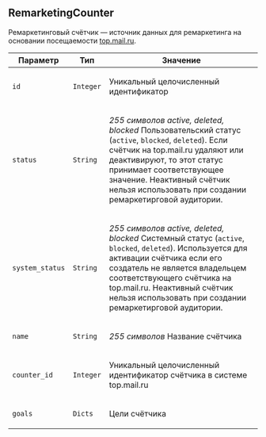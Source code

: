 
## RemarketingCounter

Ремаркетинговый счётчик — источник данных для ремаркетинга на основании
посещаемости [top.mail.ru](http://top.mail.ru/).

<table>
    <thead>
        <tr><th>Параметр</th><th>Тип</th><th>Значение</th></tr>
    </thead>
    <tbody>
        <tr>
            <td><p><code>id</code></p></td>
            <td><p><code>Integer</code></p></td>
            <td><p>Уникальный целочисленный идентификатор</p></td>
        </tr><tr>
            <td><p><code>status</code></p></td>
            <td><p><code>String</code></p></td>
            <td><p><em>255 символов</em>
<em>active, deleted, blocked</em>
Пользовательский статус (<code>active</code>, <code>blocked</code>, <code>deleted</code>). Если счётчик
на top.mail.ru удаляют или деактивируют, то этот статус принимает
соответствующее значение. Неактивный счётчик нельзя использовать при
создании ремаркетирговой аудитории.</p></td>
        </tr><tr>
            <td><p><code>system_status</code></p></td>
            <td><p><code>String</code></p></td>
            <td><p><em>255 символов</em>
<em>active, deleted, blocked</em>
Системный статус (<code>active</code>, <code>blocked</code>, <code>deleted</code>). Используется для
активации счётчика если его создатель не является владельцем
соответствующего счётчика на top.mail.ru. Неактивный счётчик нельзя
использовать при создании ремаркетирговой аудитории.</p></td>
        </tr><tr>
            <td><p><code>name</code></p></td>
            <td><p><code>String</code></p></td>
            <td><p><em>255 символов</em>
Название счётчика</p></td>
        </tr><tr>
            <td><p><code>counter_id</code></p></td>
            <td><p><code>Integer</code></p></td>
            <td><p>Уникальный целочисленный идентификатор счётчика в системе top.mail.ru</p></td>
        </tr><tr>
            <td><p><code>goals</code></p></td>
            <td><p><code>Dicts</code></p></td>
            <td><p>Цели счётчика</p></td>
        </tr>
    </tbody>
</table>